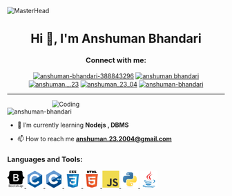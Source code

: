 ![MasterHead](https://camo.githubusercontent.com/1cc4a09c2e1425ea8299bad1e673df6139b484072801bede9a1d098a24981328/68747470733a2f2f692e6962622e636f2f6b3234343135622f4769746875622d42616e6e65722e676966)
<h1 align="center">Hi 👋, I'm Anshuman Bhandari</h1>

<h3 align="center">Connect with me:</h3>
<p align="center">
<a href="https://linkedin.com/in/anshuman-bhandari-388843296" target="blank"><img align="center" src="https://raw.githubusercontent.com/rahuldkjain/github-profile-readme-generator/master/src/images/icons/Social/linked-in-alt.svg" alt="anshuman-bhandari-388843296" height="30" width="40" /></a>
<a href="https://fb.com/anshuman bhandari" target="blank"><img align="center" src="https://raw.githubusercontent.com/rahuldkjain/github-profile-readme-generator/master/src/images/icons/Social/facebook.svg" alt="anshuman bhandari" height="30" width="40" /></a>
<a href="https://instagram.com/anshuman._.23" target="blank"><img align="center" src="https://raw.githubusercontent.com/rahuldkjain/github-profile-readme-generator/master/src/images/icons/Social/instagram.svg" alt="anshuman._.23" height="30" width="40" /></a>
<a href="https://www.codechef.com/users/anshuman_23_04" target="blank"><img align="center" src="https://cdn.jsdelivr.net/npm/simple-icons@3.1.0/icons/codechef.svg" alt="anshuman_23_04" height="30" width="40" /></a>
<a href="https://www.leetcode.com/anshuman-bhandari" target="blank"><img align="center" src="https://raw.githubusercontent.com/rahuldkjain/github-profile-readme-generator/master/src/images/icons/Social/leet-code.svg" alt="anshuman-bhandari" height="30" width="40" /></a>
</p>

<hr>
<img align="right" alt="Coding" width="400" src="https://gifdb.com/images/featured/hacker-lj7znezbwb0nuba4.gif">

<p align="left"> <img src="https://komarev.com/ghpvc/?username=anshuman-bhandari&label=Profile%20views&color=0e75b6&style=flat" alt="anshuman-bhandari" /> </p>

- 🌱 I’m currently learning **Nodejs , DBMS**

- 📫 How to reach me **anshuman.23.2004@gmail.com**

<h3 align="left">Languages and Tools:</h3>
<p align="left"> <a href="https://getbootstrap.com" target="_blank" rel="noreferrer"> <img src="https://raw.githubusercontent.com/devicons/devicon/master/icons/bootstrap/bootstrap-plain-wordmark.svg" alt="bootstrap" width="40" height="40"/> </a> <a href="https://www.cprogramming.com/" target="_blank" rel="noreferrer"> <img src="https://raw.githubusercontent.com/devicons/devicon/master/icons/c/c-original.svg" alt="c" width="40" height="40"/> </a> <a href="https://www.w3schools.com/cpp/" target="_blank" rel="noreferrer"> <img src="https://raw.githubusercontent.com/devicons/devicon/master/icons/cplusplus/cplusplus-original.svg" alt="cplusplus" width="40" height="40"/> </a> <a href="https://www.w3schools.com/css/" target="_blank" rel="noreferrer"> <img src="https://raw.githubusercontent.com/devicons/devicon/master/icons/css3/css3-original-wordmark.svg" alt="css3" width="40" height="40"/> </a> <a href="https://www.w3.org/html/" target="_blank" rel="noreferrer"> <img src="https://raw.githubusercontent.com/devicons/devicon/master/icons/html5/html5-original-wordmark.svg" alt="html5" width="40" height="40"/> </a> <a href="https://developer.mozilla.org/en-US/docs/Web/JavaScript" target="_blank" rel="noreferrer"> <img src="https://raw.githubusercontent.com/devicons/devicon/master/icons/javascript/javascript-original.svg" alt="javascript" width="40" height="40"/> </a> <a href="https://www.python.org" target="_blank" rel="noreferrer"> <img src="https://raw.githubusercontent.com/devicons/devicon/master/icons/python/python-original.svg" alt="python" width="40" height="40"/> </a>
<a href="https://www.oracle.org" target="_blank" rel="noreferrer"> <img src="https://raw.githubusercontent.com/devicons/devicon/master/icons/java/java-original.svg" alt="java" width="40" height="40"/> </a></p>


